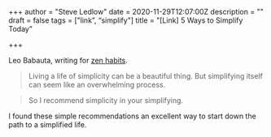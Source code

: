 +++
author = "Steve Ledlow"
date = 2020-11-29T12:07:00Z
description = ""
draft = false
tags = ["link”, “simplify"]
title = "[Link] 5 Ways to Simplify Today”

+++

Leo Babauta, writing for [zen habits](https://zenhabits.net/simplify-now/).

> Living a life of simplicity can be a beautiful thing. But simplifying itself can seem like an overwhelming process.

> So I recommend simplicity in your simplifying.

I found these simple recommendations an excellent way to start down the path to a simplified life. 

